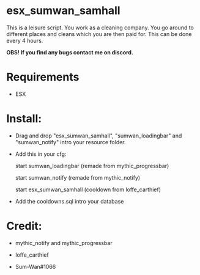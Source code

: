 # esx_sumwan_samhall

This is a leisure script. You work as a cleaning company. You go around to different places and cleans which you are then paid for. This can be done every 4 hours.

**OBS! If you find any bugs contact me on discord.**

# Requirements

* ESX

# Install:

* Drag and drop "esx_sumwan_samhall", "sumwan_loadingbar" and "sumwan_notify" intro your resource folder.

* Add this in your cfg:

  start sumwan_loadingbar (remade from mythic_progressbar)
  
  start sumwan_notify (remade from mythic_notify)
  
  start esx_sumwan_samhall (cooldown from loffe_carthief)
  
* Add the cooldowns.sql intro your database


# Credit:

* mythic_notify and mythic_progressbar

* loffe_carthief

* Sum-Wan#1066
